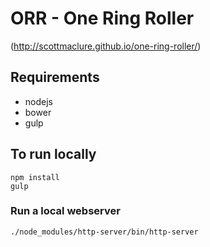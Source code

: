 # ORR - One Ring Roller

(http://scottmaclure.github.io/one-ring-roller/)

## Requirements

* nodejs
* bower
* gulp

## To run locally

```
npm install
gulp
```

### Run a local webserver

```
./node_modules/http-server/bin/http-server
```